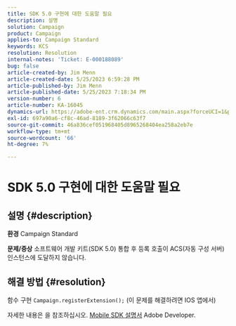 ```yaml
---
title: SDK 5.0 구현에 대한 도움말 필요
description: 설명
solution: Campaign
product: Campaign
applies-to: Campaign Standard
keywords: KCS
resolution: Resolution
internal-notes: 'Ticket: E-000188089'
bug: false
article-created-by: Jim Menn
article-created-date: 5/25/2023 6:59:28 PM
article-published-by: Jim Menn
article-published-date: 5/25/2023 7:18:34 PM
version-number: 6
article-number: KA-16045
dynamics-url: https://adobe-ent.crm.dynamics.com/main.aspx?forceUCI=1&pagetype=entityrecord&etn=knowledgearticle&id=edce1943-2efb-ed11-8849-6045bd006295
exl-id: 697a90a6-cf8c-46ad-8189-3f62066c63f7
source-git-commit: 46a836cef051968405d8965268404ea258a2eb7e
workflow-type: tm+mt
source-wordcount: '66'
ht-degree: 7%

---
```


# SDK 5.0 구현에 대한 도움말 필요

## 설명 {#description}

<b>환경</b>
Campaign Standard


<b>문제/증상</b>
소프트웨어 개발 키트(SDK 5.0) 통합 후 등록 호출이 ACS(자동 구성 서버) 인스턴스에 도달하지 않습니다.


## 해결 방법 {#resolution}


함수 구현 `Campaign.registerExtension();` (이 문제를 해결하려면 IOS 앱에서)

자세한 내용은 을 참조하십시오. [Mobile SDK 설명서](https://developer.adobe.com/client-sdks/documentation/) Adobe Developer.

